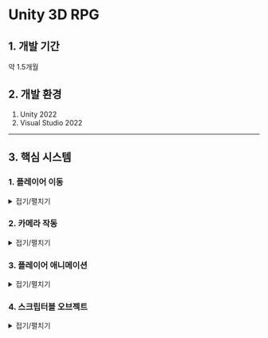 # Unity 3D RPG

## 1. 개발 기간
약 1.5개월

## 2. 개발 환경
1. Unity 2022
2. Visual Studio 2022
---
## 3. 핵심 시스템

### 1. 플레이어 이동
<details><summary>접기/펼치기</summary>
플레이어의 이동은 유니티의 Input System을 사용해서 만들었습니다.
먼저 GetAxisRaw를 사용하여 Horizontal과 Vertical의 값을 Vector2로 가져옵니다.
가져온 Vector2의 값의 벡터를 정규화해준 뒤 입력받은 키값의 방향으로 캐릭터가 바라보게하고
바라본 방향으로 캐릭터가 움직일수 있게 했습니다.

Input의 입력이 없을 경우 캐릭터는 제자리에 서있는 애니메이션을 플레이하고
입력이 있을 경우 해당 방향으로 움직이며 달리는 애니메이션이 플레이됩니다.
```
private void Move()
{
    input = new Vector2(Input.GetAxisRaw("Horizontal"), Input.GetAxisRaw("Vertical"));
    Vector2 inputDir = input.normalized;
    // 캐릭터가 움직인 방향을 바라보도록 설정
    if (inputDir != Vector2.zero)
    {
        float rotation = Mathf.Atan2(inputDir.x, inputDir.y) * Mathf.Rad2Deg + cameraTransform.eulerAngles.y;
        transform.eulerAngles = Vector3.up * Mathf.SmoothDampAngle(transform.eulerAngles.y, rotation, ref rotationVelocity, rotationTime);
    }

    // targetSpeed 는 속도 * 방향의 크기
    targetSpeed = moveSpeed * inputDir.magnitude;

    //currentSpeed에서 targetSpeed까지 moveTime동안 변환
    currentSpeed = Mathf.SmoothDamp(currentSpeed, targetSpeed, ref speedVelocity, moveTime);


    transform.Translate(transform.forward * currentSpeed * Time.deltaTime, Space.World);

    if (input != Vector2.zero)
    {
        animator.Play("Run");
    }
    
    else
    {
        animator.Play("Idle");
    }
```

</details>

### 2. 카메라 작동
<details><summary>접기/펼치기</summary>
씬을 보여줄수 있는 카메라는 시네머신 카메라의 버추얼 카메라를 사용했습니다.
버추얼 카메라를 사용하여 플레이어를 따라오는 카메라를 쉽게 구현할수 있었으며 
시네머신 콜라이더를 사용하여 카메라가 오브젝트와 충돌할시 화면을 더욱 자연스럽게 연출했습니다.
(유니티 시네머신 카메라 인스펙터 사진 첨부)  
</details>

### 3. 플레이어 애니메이션
<details><summary>접기/펼치기</summary>
플레이어의 애니메이션은 플레이어 매니저에서 현재 상태에 따라 애니메이션이 나오도록 구현했습니다.
공격,구르기,달리기 등의 애니메이션이 플레이어의 입력값에 따라 실행될 경우
다른 애니메이션이 재생되지 못하도록 플레이어의 상태를 애니메이션 컨트롤러의 bool값으로 넣어 StateMachineBehaviour를 통해 관리했습니다.
(플레이어 애니메이터 컨트롤러 사진 첨부)

```
private void Die()
{
    if (playerState.hp <= 0 && isDie == false)
    {
        isDie = true;
        animator.Play("Die");
        playerHitBox.SetActive(false);
        Invoke("Respawn", 3f);
    }
}

private void Attack()
{
    if (isInteracting == false && Input.GetMouseButtonDown(0))
    {
        animator.Play("Attack");
    }
}
private void Roll()
{
    if(playerState.stamina >= 20 && isInteracting == false && Input.GetKeyDown(KeyCode.Space))
    {
        playerState.stamina -= 20;
        animator.Play("Roll");
    }   
}
void Update()
{
    isInteracting = animator.GetBool("isInteracting");
    if (isInteracting == false)
    {
        Move();
        Attack();
        Roll();
    }
    Die();
    
}  
```
</details>

### 4. 스크립터블 오브젝트
<details><summary>접기/펼치기</summary>
게임내에서 데이터를 저장하는 용도로 스크립터블 오브젝트를 사용했습니다.
스크립터블 오브젝트는 데이터를 중복으로 생성하는 것을 방지하여 프로젝트의 메모리를 줄이는데 이점으로 발생합니다.
또한 빌드후 스크립터블 오브젝트는 데이터를 수정할 수 없고 스크립터블 오브젝트는 에셋으로 관리되기에 에셋 업데이트를 통해 수정이 가능합니다.
  
<details>

### 5. 아이템 데이터
<details><summary>접기/펼치기</summary>
아이템 데이터는 스크립터블 오브젝트를 사용하여 각 아이템의 타입과 아이템의 정보들을 저장했습니다.
(HP포션의 스크립터블 오브젝트 사진 첨부)
  
```
public enum ItemType
{
    WEAPON,
    ARMOR,
    POTION,
}
public class ItemData : ScriptableObject
{
    public GameObject prefab;
    public Vector3 position;
    public int id;
    public ItemType type;
    public string _name;
    public string description;
    public int value;
    public Sprite icon;
    public Sprite bigImage;
    public int rarerity;
    public int price;
    public int status;
}
```
<details>

### 6. 인벤토리
<details><summary>접기/펼치기</summary>
인벤토리는 싱글톤 패턴을 통해 인벤토리 매니저로 클래스를 관리했습니다.
인벤토리를 열때마다 인벤토리 칸의 각 아이템의 정보를 업데이트하고
아이템에 마우스 커서를 가져다댈시 아이템의 정보가 하이라이트창에서 따로 표시가 되게 했습니다.
(인벤토리와 하이라이트창 첨부)
    <details><summary>코드 보기</summary>
        
        ```
    public class InventoryManager : Singleton<InventoryManager>
    {
    [SerializeField] public GameObject inventory;
    public Transform itemContect;
    public List<ItemInventoryUI> ItemInventoryUISlots;
    public delegate void OnItemChanged();
    public static event OnItemChanged onItemChagedCallback;
    [SerializeField] public GameObject hilightItem;
    [SerializeField] Image hilightItemImage;
    [SerializeField] TextMeshProUGUI hilightItemName;
    [SerializeField] TextMeshProUGUI hilightItemDescription;
    private void Start()
    {
        ListItem();
        // 시작 할 때 아이템이 있으면 인벤토리 UI 업데이트 
    }
    private void Update()
    {
        if (Input.GetKeyDown(KeyCode.I))
        {
            bool isActive = !inventory.activeSelf;
            inventory.SetActive(isActive); // 인벤토리 UI 활성화/비활성화 토글
                                           // 인벤토리가 활성화되면 마우스 커서를 표시하고, 그렇지 않으면 숨깁니다.
            Cursor.visible = isActive;
            // 인벤토리가 활성화되면 마우스 커서를 잠그지 않고, 그렇지 않으면 잠급니다.
            Cursor.lockState = isActive ? CursorLockMode.None : CursorLockMode.Locked;
        }
    }
    public void Add(ItemData newItem)
    {
        ItemData existingItem = PlayerInfomationManager.Instance.playerState.items.Find(item => item._name == newItem._name);
        if (existingItem != null)
        {
            existingItem.value += 1;
            // 같은 아이템이면 카운트 +1
        }
        else
        {
            newItem.value = 1;
            PlayerInfomationManager.Instance.playerState.items.Add(newItem);
            // 새로운 아이템이면 추가
        }
        onItemChagedCallback?.Invoke(); // 아이템 변경 이벤트 발생
    }

    public void Remove(ItemData item)
    {
        ItemData itemToRemove = PlayerInfomationManager.Instance.playerState.items.Find(i => i._name == item._name);
        if (itemToRemove != null && itemToRemove.value > 0)
        {
            itemToRemove.value -= 1;
            int index = PlayerInfomationManager.Instance.playerState.items.IndexOf(itemToRemove);
            ItemInventoryUISlots[index].countItemText.text = itemToRemove.value.ToString();
            Debug.Log("포션 사용");

            if (itemToRemove.value == 0)
            {
                Debug.Log("포션 사라짐");
                ItemInventoryUISlots[index].gameObject.SetActive(false);
                PlayerInfomationManager.Instance.playerState.items.Remove(itemToRemove);
            }

            onItemChagedCallback?.Invoke();
        }
    }
    public void ListItem()
    {
        foreach (Transform child in itemContect)
        {
            child.gameObject.SetActive(false);
            // 빈 슬롯 다 지우고
        }
        foreach (Transform child in itemContect)
        {
            if (!child.gameObject.activeSelf)
            // 빈 슬롯 상태에서
            {
                for (int i = 0; i < PlayerInfomationManager.Instance.playerState.items.Count; i++)
                {
                    // 아이템 먹은 만큼 슬롯 활성화하고 UI 업데이트
                    ItemInventoryUISlots[i].gameObject.SetActive(true);
                    ItemInventoryUISlots[i].itemNameText.text = PlayerInfomationManager.Instance.playerState.items[i]._name;
                    ItemInventoryUISlots[i].itemIconImage.sprite = PlayerInfomationManager.Instance.playerState.items[i].icon;
                    ItemInventoryUISlots[i].itemBigImage.sprite = PlayerInfomationManager.Instance.playerState.items[i].bigImage;
                    ItemInventoryUISlots[i].countItemText.text = $"{PlayerInfomationManager.Instance.playerState.items[i].value}";
                    ItemInventoryUISlots[i].currentItemData = PlayerInfomationManager.Instance.playerState.items[i];
                    // 슬롯에 커렌트 아이템을 넣어 이 아이템이 무엇인지 알게 해준다
                }
            }
        }
    }
    public void HilightItem(ItemData itemData)
    {
        hilightItemImage.sprite = itemData.bigImage;
        hilightItemDescription.text = itemData.description;
        hilightItemName.text = itemData._name;
    }
        ```
    <details>
<details>

### 인벤토리 슬롯
<details><summary>접기/펼치기</summary>
인벤토리 슬롯은 인벤토리 칸마다의 기능을 구현했습니다.
IPointerEnterHandler,IPointerExitHandler,IPointerClickHandler 3개의 인터페이스를 상속받았습니다.
IPointerEnterHandler,IPointerExitHandler의 기능으로 슬롯에 커서를 가져다댈시 인벤토리 매니저에 해당 아이템의 정보를 전달함으로써 아이템 정보창이 열리게 닫히게 됩니다.
IPointerClickHandler의 경우 아이템 사용 및 장비의 장착 해제를 구현했습니다.

<details><summary>코드 보기</summary>

    ```
    public void OnPointerEnter(PointerEventData eventData)
    {
        InventoryManager.Instance.hilightItem.transform.position = eventData.position;
        InventoryManager.Instance.hilightItem.SetActive(true);
        InventoryManager.Instance.HilightItem(currentItemData);
    }
    public void OnPointerExit(PointerEventData eventData)
    {
        InventoryManager.Instance.hilightItem.SetActive(false);
    }
    public void OnPointerClick(PointerEventData eventData)
    {
        if (currentItemData.type == ItemType.POTION)
        {
            Debug.Log("포션 마신다!");
            InventoryManager.Instance.Remove(currentItemData);
            PlayerInfomationManager.Instance.playerState.hp += 50;
            if(PlayerInfomationManager.Instance.playerState.hp >= PlayerInfomationManager.Instance.playerState.maxHp)
            {
                PlayerInfomationManager.Instance.playerState.hp = PlayerInfomationManager.Instance.playerState.maxHp;
            }
            // 포션은 소비아이템, 갯수가 0이되면 사라진다
        }
        ChangeWeapon(eventData);
        // 무기와 방어구는 계속 인벤토리에 있으면서 교체
        Time.timeScale = 1.0f;
    }

    public void ChangeWeapon(PointerEventData eventData)
    {
        if (currentItemData == null)
        {
            return;
        }
        if (currentItemData.type == ItemType.WEAPON)
        {
            // 장착 해제
            if(PlayerInfomationManager.Instance.playerState.currentWeapon == currentItemData)
            {
                PlayerInfomationManager.Instance.playerState.currentWeapon = null;
                PlayerInfomationManager.Instance.weaponEquipment.sprite = null;
                PlayerInfomationManager.Instance.playerState.attackPoint -= currentItemData.status;
            }
            // 장착중인 장비가 없을때 장비 장착
            else if (PlayerInfomationManager.Instance.playerState.currentWeapon == null)
            {
                PlayerInfomationManager.Instance.playerState.currentWeapon = currentItemData;
                PlayerInfomationManager.Instance.weaponEquipment.sprite = currentItemData.bigImage;
                PlayerInfomationManager.Instance.playerState.attackPoint += currentItemData.status;
            }
            // 장착중인 장비가 있을때 장비 교체
            else
            {
                PlayerInfomationManager.Instance.playerState.attackPoint -= PlayerInfomationManager.Instance.playerState.currentWeapon.status;
                PlayerInfomationManager.Instance.playerState.currentWeapon = currentItemData;
                PlayerInfomationManager.Instance.weaponEquipment.sprite = currentItemData.bigImage;
                PlayerInfomationManager.Instance.playerState.attackPoint += currentItemData.status;
            }
            Debug.Log("무기 장착");
        }
        else if(currentItemData.type == ItemType.ARMOR)
        {
            // 장착 해제
            if(PlayerInfomationManager.Instance.playerState.currentArmor == currentItemData)
            {
                PlayerInfomationManager.Instance.playerState.currentArmor = null;
                PlayerInfomationManager.Instance.armorEquipment.sprite = null;
                PlayerInfomationManager.Instance.playerState.defencePoint -= currentItemData.status;
            }
            // 장착중인 장비가 없을때 장비 장착
            else if(PlayerInfomationManager.Instance.playerState.currentArmor == null)
            {
                PlayerInfomationManager.Instance.playerState.currentArmor = currentItemData;
                PlayerInfomationManager.Instance.armorEquipment.sprite = currentItemData.bigImage;
                PlayerInfomationManager.Instance.playerState.defencePoint += currentItemData.status;
            }
            // 장착중인 장비가 있을때 장비 교체
            else
            {
                PlayerInfomationManager.Instance.playerState.defencePoint -= PlayerInfomationManager.Instance.playerState.currentArmor.status;
                PlayerInfomationManager.Instance.playerState.currentArmor = currentItemData;
                PlayerInfomationManager.Instance.armorEquipment.sprite = currentItemData.bigImage;
                PlayerInfomationManager.Instance.playerState.defencePoint += currentItemData.status;
            }
            Debug.Log("방어구 장착");
        }

        PlayerInfomationManager.Instance.UpdateStat();

        
        // 인벤토리에서 해당 장비를 누르면 장착
    }


    ```
<details>
<details>

### UI 핸들러
<details><summary>접기/펼치기</summary>
UI 핸들러는 인벤토리,상점,플레이어 정보창 등 UI를 드래그 앤 드랍으로 위치를 옮길수 있는 기능입니다.

<details><summary>코드 보기</summary>
    
    ```
    public class InventoryHandler : MonoBehaviour, IPointerDownHandler, IDragHandler
    
    [SerializeField]
    private Transform targetTransform; // 이동될 UI

    private Vector2 beginPoint;
    private Vector2 moveBegin;

    private void Awake()
    {
        // 이동 대상 UI를 지정하지 않은 경우, 자동으로 부모로 초기화
        if (targetTransform == null)
            targetTransform = transform.parent;
    }

    // 드래그 시작 위치 지정
    void IPointerDownHandler.OnPointerDown(PointerEventData eventData)
    {
        beginPoint = targetTransform.position;
        moveBegin = eventData.position;
    }
    
    // 드래그 : 마우스 커서 위치로 이동
    void IDragHandler.OnDrag(PointerEventData eventData)
    {
        targetTransform.position = beginPoint + (eventData.position - moveBegin);
    }

    ```
<details>
<details>


### 몬스터 상태 패턴
<details><summary>접기/펼치기</summary>

<details>

### 비동기 씬 로드
<details><summary>접기/펼치기</summary>

<details>

### 파티클 재생
<details><summary>접기/펼치기</summary>
  
<details>

